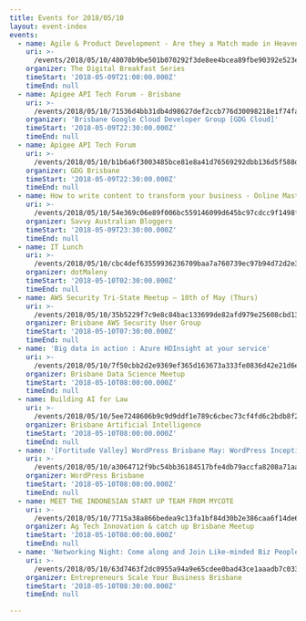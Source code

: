 ```yaml
---
title: Events for 2018/05/10
layout: event-index
events:
  - name: Agile & Product Development - Are they a Match made in Heaven?
    uri: >-
      /events/2018/05/10/48070b9be501b070292f3de8ee4bcea89fbe90392e523eeda3028ce0ebff8df0
    organizer: The Digital Breakfast Series
    timeStart: '2018-05-09T21:00:00.000Z'
    timeEnd: null
  - name: Apigee API Tech Forum - Brisbane
    uri: >-
      /events/2018/05/10/71536d4bb31db4d98627def2ccb776d30098218e1f74fa838aae2bd096993345
    organizer: 'Brisbane Google Cloud Developer Group [GDG Cloud]'
    timeStart: '2018-05-09T22:30:00.000Z'
    timeEnd: null
  - name: Apigee API Tech Forum
    uri: >-
      /events/2018/05/10/b1b6a6f3003485bce81e8a41d76569292dbb136d5f588d1664f597cbace5af89
    organizer: GDG Brisbane
    timeStart: '2018-05-09T22:30:00.000Z'
    timeEnd: null
  - name: How to write content to transform your business - Online Masterclass
    uri: >-
      /events/2018/05/10/54e369c06e89f006bc559146099d645bc97cdcc9f1498ffd7c1c2c9bdab70c10
    organizer: Savvy Australian Bloggers
    timeStart: '2018-05-09T23:30:00.000Z'
    timeEnd: null
  - name: IT Lunch
    uri: >-
      /events/2018/05/10/cbc4def63559936236709baa7a760739ec97b94d72d2e3e424f8307d2a3a4ea5
    organizer: dotMaleny
    timeStart: '2018-05-10T02:30:00.000Z'
    timeEnd: null
  - name: AWS Security Tri-State Meetup – 10th of May (Thurs)
    uri: >-
      /events/2018/05/10/35b5229f7c9e8c84bac133699de82afd979e25608cbd1330012283479b487e55
    organizer: Brisbane AWS Security User Group
    timeStart: '2018-05-10T07:30:00.000Z'
    timeEnd: null
  - name: 'Big data in action : Azure HDInsight at your service'
    uri: >-
      /events/2018/05/10/7f50cbb2d2e9369ef365d163673a333fe0836d42e21d6e0278b4ff357aa85bcd
    organizer: Brisbane Data Science Meetup
    timeStart: '2018-05-10T08:00:00.000Z'
    timeEnd: null
  - name: Building AI for Law
    uri: >-
      /events/2018/05/10/5ee7248606b9c9d9ddf1e789c6cbec73cf4fd6c2bdb8f2d152406b43d9331240
    organizer: Brisbane Artificial Intelligence
    timeStart: '2018-05-10T08:00:00.000Z'
    timeEnd: null
  - name: '[Fortitude Valley] WordPress Brisbane May: WordPress Inception'
    uri: >-
      /events/2018/05/10/a3064712f9bc54bb36184517bfe4db79accfa8208a71aab0cddc4b415002559c
    organizer: WordPress Brisbane
    timeStart: '2018-05-10T08:00:00.000Z'
    timeEnd: null
  - name: MEET THE INDONESIAN START UP TEAM FROM MYCOTE
    uri: >-
      /events/2018/05/10/7715a38a866bedea9c13fa1bf84d30b2e386caa6f14de699c63b289c6ab5531e
    organizer: Ag Tech Innovation & catch up Brisbane Meetup
    timeStart: '2018-05-10T08:00:00.000Z'
    timeEnd: null
  - name: 'Networking Night: Come along and Join Like-minded Biz People!!'
    uri: >-
      /events/2018/05/10/63d7463f2dc0955a94a9e65cdee0bad43ce1aaadb7c0338e8a531132e5cbf78d
    organizer: Entrepreneurs Scale Your Business Brisbane
    timeStart: '2018-05-10T08:30:00.000Z'
    timeEnd: null

---
```

